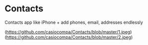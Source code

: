 # Contacts
Contacts app like iPhone + add phones, email, addresses endlessly

(https://github.com/casiocompa/Contacts/blob/master/1.jpeg)
(https://github.com/casiocompa/Contacts/blob/master/2.jpeg)
